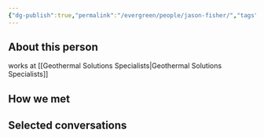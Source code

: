 ```yaml
---
{"dg-publish":true,"permalink":"/evergreen/people/jason-fisher/","tags":["people","geo_eco"]}
---
```


## About this person
works at [[Geothermal Solutions Specialists\|Geothermal Solutions Specialists]]

## How we met


## Selected conversations
